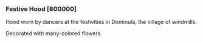 ### Festive Hood [800000]

Hood worn by dancers at the festivities in Dominula, the village of windmills.

Decorated with many-colored flowers.